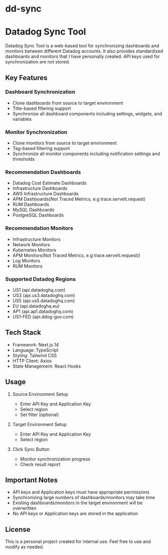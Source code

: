 # dd-sync

# Datadog Sync Tool

Datadog Sync Tool is a web-based tool for synchronizing dashboards and monitors between different Datadog accounts. It also provides standardized dashboards and monitors that I have personally created. API keys used for synchronization are not stored.

## Key Features

### Dashboard Synchronization
- Clone dashboards from source to target environment
- Title-based filtering support
- Synchronize all dashboard components including settings, widgets, and variables

### Monitor Synchronization
- Clone monitors from source to target environment
- Tag-based filtering support
- Synchronize all monitor components including notification settings and thresholds

### Recommendation Dashboards
- Datadog Cost Estimate Dashboards
- Infrastructure Dashboards
- AWS Infrastructure Dashboards
- APM Dashboards(Not Traced Metrics, e.g trace.servelt.request)
- RUM Dashboards
- MySQL Dashboards
- PostgreSQL Dashboards

### Recommendation Monitors
- Infrastructure Monitors
- Network Monitors
- Kubernetes Monitors
- APM Monitors(Not Traced Metrics, e.g trace.servelt.request))
- Log Monitors
- RUM Monitors

### Supported Datadog Regions
- US1 (api.datadoghq.com)
- US3 (api.us3.datadoghq.com)
- US5 (api.us5.datadoghq.com)
- EU (api.datadoghq.eu)
- AP1 (api.ap1.datadoghq.com)
- US1-FED (api.ddog-gov.com)

## Tech Stack

- Framework: Next.js 14
- Language: TypeScript
- Styling: Tailwind CSS
- HTTP Client: Axios
- State Management: React Hooks

## Usage

1. Source Environment Setup
   - Enter API Key and Application Key
   - Select region
   - Set filter (optional)

2. Target Environment Setup
   - Enter API Key and Application Key
   - Select region

3. Click Sync Button
   - Monitor synchronization progress
   - Check result report

## Important Notes

- API keys and Application keys must have appropriate permissions
- Synchronizing large numbers of dashboards/monitors may take time
- Existing dashboards/monitors in the target environment will be overwritten
- No API keys or Application keys are stored in the application

## License

This is a personal project created for internal use. Feel free to use and modify as needed.
